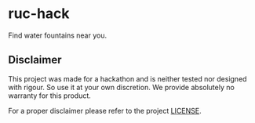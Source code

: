# ruc-hack

Find water fountains near you.

## Disclaimer

This project was made for a hackathon and is neither tested nor designed with rigour. So use it at your own discretion.
We provide absolutely no warranty for this product. 

For a proper disclaimer please refer to the project [LICENSE](./LICENSE).
